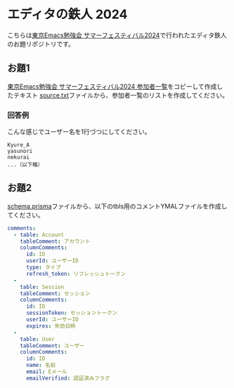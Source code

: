 # エディタの鉄人 2024

こちらは[東京Emacs勉強会 サマーフェスティバル2024](https://tokyo-emacs.connpass.com/event/321255/)で行われたエディタ鉄人のお題リポジトリです。

## お題1

[東京Emacs勉強会 サマーフェスティバル2024 参加者一覧](https://tokyo-emacs.connpass.com/event/321255/participation/#participants)をコピーして作成したテキスト [source.txt](source.txt)ファイルから、参加者一覧のリストを作成してください。

### 回答例

こんな感じでユーザー名を1行づつにしてください。

```
Kyure_A
yasunori
nekurai
...（以下略）
```

## お題2

[schema.prisma](schema.prisma)ファイルから、以下のtbls用のコメントYMALファイルを作成してください。

```yaml
comments:
  - table: Account
    tableComment: アカウント
    columnComments:
      id: ID
      userId: ユーザーID
      type: タイプ
      refresh_token: リフレッシュトークン
  -
    table: Session
    tableComment: セッション
    columnComments:
      id: ID
      sessionToken: セッショントークン
      userId: ユーザーID
      expires: 失効日時
  -
    table: User
    tableComment: ユーザー
    columnComments:
      id: ID
      name: 名前
      email: Eメール
      emailVerified: 認証済みフラグ
```
